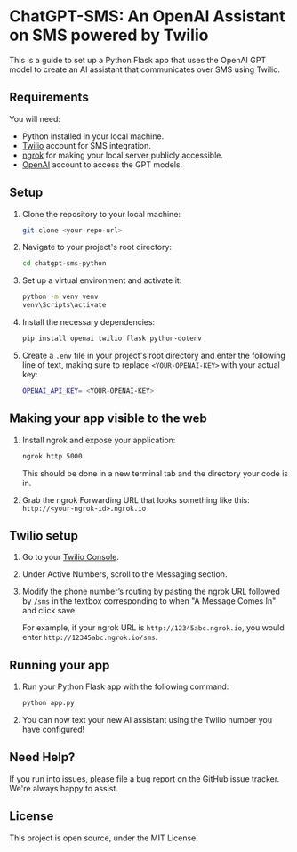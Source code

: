 # ChatGPT-SMS: An OpenAI Assistant on SMS powered by Twilio

This is a guide to set up a Python Flask app that uses the OpenAI GPT model to create an AI assistant that communicates over SMS using Twilio.

## Requirements

You will need:

- Python installed in your local machine.
- [Twilio](https://www.twilio.com/) account for SMS integration.
- [ngrok](https://ngrok.com/) for making your local server publicly accessible.
- [OpenAI](https://openai.com/) account to access the GPT models.

## Setup

1. Clone the repository to your local machine:

    ```bash
    git clone <your-repo-url>
    ```

2. Navigate to your project's root directory:

    ```bash
    cd chatgpt-sms-python
    ```

3. Set up a virtual environment and activate it:

    ```bash
    python -m venv venv
    venv\Scripts\activate
    ```

4. Install the necessary dependencies:

    ```bash
    pip install openai twilio flask python-dotenv
    ```

5. Create a `.env` file in your project's root directory and enter the following line of text, making sure to replace `<YOUR-OPENAI-KEY>` with your actual key:

    ```bash
    OPENAI_API_KEY= <YOUR-OPENAI-KEY>
    ```

## Making your app visible to the web

1. Install ngrok and expose your application:

    ```bash
    ngrok http 5000
    ```

    This should be done in a new terminal tab and the directory your code is in.

2. Grab the ngrok Forwarding URL that looks something like this: `http://<your-ngrok-id>.ngrok.io`

## Twilio setup

1. Go to your [Twilio Console](https://www.twilio.com/console).
2. Under Active Numbers, scroll to the Messaging section.
3. Modify the phone number’s routing by pasting the ngrok URL followed by `/sms` in the textbox corresponding to when "A Message Comes In" and click save.

    For example, if your ngrok URL is `http://12345abc.ngrok.io`, you would enter `http://12345abc.ngrok.io/sms`.

## Running your app

1. Run your Python Flask app with the following command:

    ```bash
    python app.py
    ```

2. You can now text your new AI assistant using the Twilio number you have configured!

## Need Help?

If you run into issues, please file a bug report on the GitHub issue tracker. We're always happy to assist.

## License

This project is open source, under the MIT License.
